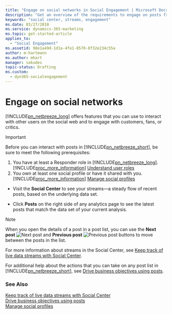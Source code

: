 ```yaml
---
title: "Engage on social networks in Social Engagement | Microsoft Docs"
description: "Get an overview of the requirements to engage on posts from within Social Engagement."
keywords: "social center, streams, engagement"
ms.date: 03/27/2018
ms.service: dynamics-365-marketing
ms.topic: get-started-article
applies_to:
  - "Social Engagement"
ms.assetid: 98e1a49d-1d1a-4fe1-8570-8f32e234c55a
author: m-hartmann
ms.author: mhart
manager: sakudes
topic-status: Drafting
ms.custom:
  - dyn365-socialengagement
---
```


# Engage on social networks

[!INCLUDE[pn_netbreeze_long](../includes/pn-social-engagement-long.md)] offers features that you can use to interact with other users on the social web and to engage with customers, fans, or critics.

> [!IMPORTANT]
>  Before you can interact with posts in [!INCLUDE[pn_netbreeze_short](../includes/pn-social-engagement-short.md)], be sure to meet the following prerequisites:
> 
> 1. You have at least a Responder role in [!INCLUDE[pn_netbreeze_long](../includes/pn-social-engagement-long.md)]. [!INCLUDE[proc_more_information](../includes/proc-more-information.md)] [Understand user roles](user-roles.md)  
> 2. You own at least one social profile or have it shared with you. [!INCLUDE[proc_more_information](../includes/proc-more-information.md)] [Manage social profiles](manage-social-profiles.md)

-   Visit the **Social Center** to see your streams—a steady flow of recent posts, based on the underlying data set.

-   Click **Posts** on the right side of any analytics page to see the latest posts that match the data set of your current analysis.

> [!NOTE]
>  When you open the details of a post in a post list, you can use the **Next post** ![Next post](media/next-post-symbol-social-engagement.png "Next post") and **Previous post** ![Previous post](media/previous-post-icon.png "Previous post") buttons to move between the posts in the list.

For more information about streams in the Social Center, see [Keep track of live data streams with Social Center](social-center.md).

For additional help about the actions that you can take on any post list in [!INCLUDE[pn_netbreeze_short](../includes/pn-social-engagement-short.md)], see [Drive business objectives using posts](publish-react-posts.md).  

### See Also

[Keep track of live data streams with Social Center](social-center.md)   
[Drive business objectives using posts](publish-react-posts.md)   
[Manage social profiles](manage-social-profiles.md)
